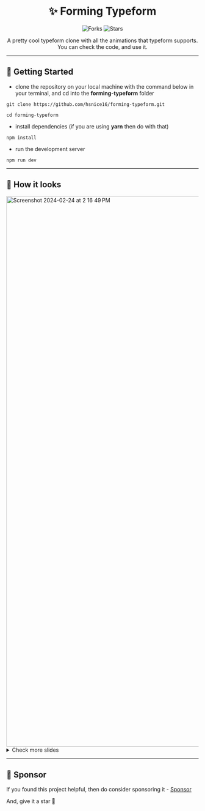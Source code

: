 <div align="center">

# ✨ Forming Typeform

![Forks](https://img.shields.io/github/forks/hsnice16/forming-typeform)
![Stars](https://img.shields.io/github/stars/hsnice16/forming-typeform)

A pretty cool typeform clone with all the animations that typeform supports. You can check the code, and use it.

</div>

---

## 🔌 Getting Started

- clone the repository on your local machine with the command below in your terminal, and cd into the **forming-typeform** folder

```
git clone https://github.com/hsnice16/forming-typeform.git

cd forming-typeform
```

- install dependencies (if you are using **yarn** then do with that)

```
npm install
```

- run the development server

```
npm run dev
```

---

## 👀 How it looks

<img width="1440" alt="Screenshot 2024-02-24 at 2 16 49 PM" src="https://github.com/hsnice16/forming-typeform/assets/56081584/694f6715-38da-4c5a-9b7a-53d13c442593">

<details>
<summary>Check more slides</summary>

<img width="1440" alt="Screenshot 2024-02-24 at 2 17 05 PM" src="https://github.com/hsnice16/forming-typeform/assets/56081584/7403ae86-de72-4ee0-8a67-4a097f8da50c">

<img width="1440" alt="Screenshot 2024-02-24 at 2 17 34 PM" src="https://github.com/hsnice16/forming-typeform/assets/56081584/6b2f2655-4ef3-491b-9020-0ea634c0d35d">

<img width="1440" alt="Screenshot 2024-02-24 at 2 18 07 PM" src="https://github.com/hsnice16/forming-typeform/assets/56081584/1d4aca2c-0b66-48d3-b123-bdccc770dadb">


</details>

---

## 💚 Sponsor

If you found this project helpful, then do consider sponsoring it - [Sponsor](https://github.com/sponsors/hsnice16)

And, give it a star 🌟
